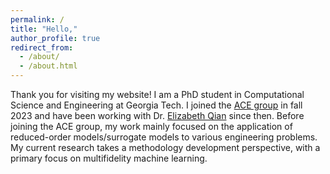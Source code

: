 ```yaml
---
permalink: /
title: "Hello,"
author_profile: true
redirect_from: 
  - /about/
  - /about.html
---
```


Thank you for visiting my website! I am a PhD student in Computational Science and Engineering at Georgia Tech. I joined the [ACE group](https://www.elizabethqian.com/research/ace-group) in fall 2023 and have been working with Dr. [Elizabeth Qian](https://www.elizabethqian.com/) since then. Before joining the ACE group, my work mainly focused on the application of reduced-order models/surrogate models to various engineering problems. My current research takes a methodology development perspective, with a primary focus on multifidelity machine learning.